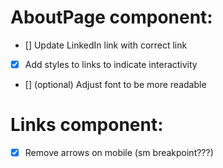 # AboutPage component:

- [] Update LinkedIn link with correct link
- [x] Add styles to links to indicate interactivity
- [] (optional) Adjust font to be more readable

# Links component:

- [x] Remove arrows on mobile (sm breakpoint???)
